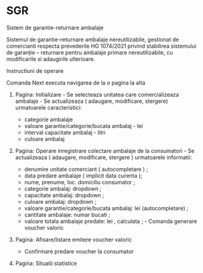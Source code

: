 # SGR
Sistem de garantie-returnare ambalaje

Sistemul de garantie-returnare ambalaje nereutilizabile, gestionat de comercianti respecta prevederile HG 1074/2021 privind stabilirea sistemului de garanție – returnare pentru ambalaje primare nereutilizabile, cu modificarile si adaugirile ulterioare.

  Instructiuni de operare
  
  Comanda Next executa navigarea de la o pagina la alta
  
  1. Pagina: Initializare
    - Se selecteaza unitatea care comercializeaza ambalaje
    - Se actualizeaza ( adaugare, modificare, stergere) urmatoarele caracteristici:
      - categorie ambalaje
      - valoare garantie/categorie/bucata ambalaj - lei
      - interval capacitate ambalaj - litri
      - culoare ambalaj

  3. Pagina: Operare inregistrare colectare ambalaje de la consumatori
    - Se actualizeaza ( adaugare, modificare, stergere ) urmatoarele informatii:
      - denumire unitate comerciant ( autocompletare ) ;
      - data predare ambalaje ( implicit data curenta );
      - nume, prenume, loc. domiciliu consumator ;
      - categorie ambalaj: dropdown ;
      - capacitate ambalaj: dropdown ;
      - culoare ambalaj: dropdown ;
      - valoare garantie/categorie/bucata ambalaj: lei (autocompletare) ;
      - cantitate ambalaje: numar bucati ;
      - valoare totala ambalaje predate: lei , calculata ;
    - Comanda generare voucher valoric

  4. Pagina: Afisare/listare emitere voucher valoric
      - Confirmare predare voucher la consumator
     
  5. Pagina: Situatii statistice
     
